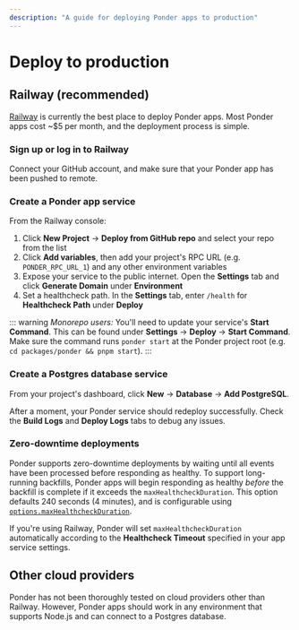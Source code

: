 ```yaml
---
description: "A guide for deploying Ponder apps to production"
---
```


# Deploy to production

## Railway (recommended)

[Railway](https://railway.app) is currently the best place to deploy Ponder apps. Most Ponder apps cost ~$5 per month, and the deployment process is simple.

<div className="steps-container">

### Sign up or log in to Railway

Connect your GitHub account, and make sure that your Ponder app has been pushed to remote.

### Create a Ponder app service

From the Railway console:

1. Click **New Project** → **Deploy from GitHub repo** and select your repo from the list
2. Click **Add variables**, then add your project's RPC URL (e.g. `PONDER_RPC_URL_1`) and any other environment variables
3. Expose your service to the public internet. Open the **Settings** tab and click **Generate Domain** under **Environment**
4. Set a healthcheck path. In the **Settings** tab, enter `/health` for **Healthcheck Path** under **Deploy**

::: warning
  _Monorepo users:_ You'll need to update your service's **Start Command**. This
  can be found under **Settings** → **Deploy** → **Start Command**. Make sure
  the command runs `ponder start` at the Ponder project root (e.g. `cd
  packages/ponder && pnpm start`).
:::

### Create a Postgres database service

From your project's dashboard, click **New** → **Database** → **Add PostgreSQL**.

After a moment, your Ponder service should redeploy successfully. Check the **Build Logs** and **Deploy Logs** tabs to debug any issues.

</div>

### Zero-downtime deployments

Ponder supports zero-downtime deployments by waiting until all events have been processed before responding as healthy. To support long-running backfills, Ponder apps will begin responding as healthy _before_ the backfill is complete if it exceeds the `maxHealthcheckDuration`. This option defaults 240 seconds (4 minutes), and is configurable using [`options.maxHealthcheckDuration`](/api-reference/ponder-config#options).

If you're using Railway, Ponder will set `maxHealthcheckDuration` automatically according to the **Healthcheck Timeout** specified in your app service settings.

## Other cloud providers

Ponder has not been thoroughly tested on cloud providers other than Railway. However, Ponder apps should work in any environment that supports Node.js and can connect to a Postgres database.
